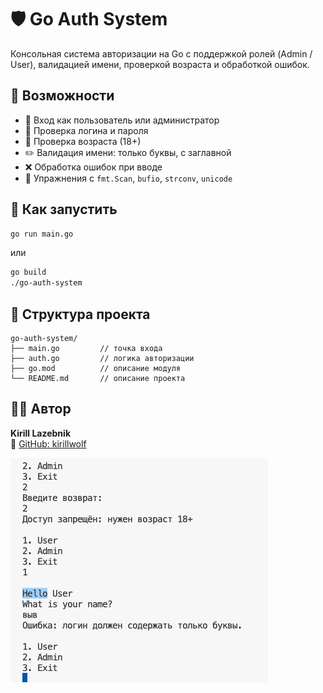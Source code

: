 # 🛡 Go Auth System

Консольная система авторизации на Go с поддержкой ролей (Admin / User), валидацией имени, проверкой возраста и обработкой ошибок.

## 🚀 Возможности

- 👤 Вход как пользователь или администратор
- 🔐 Проверка логина и пароля
- 📏 Проверка возраста (18+)
- ✏️ Валидация имени: только буквы, с заглавной
- ❌ Обработка ошибок при вводе
- 🧪 Упражнения с `fmt.Scan`, `bufio`, `strconv`, `unicode`

## 🧪 Как запустить

```bash
go run main.go
```
или
```bash
go build
./go-auth-system
```

## 📂 Структура проекта

```
go-auth-system/
├── main.go         // точка входа
├── auth.go         // логика авторизации
├── go.mod          // описание модуля
└── README.md       // описание проекта
```

## 👨‍💻 Автор

**Kirill Lazebnik**  
🔗 [GitHub: kirillwolf](https://github.com/kirillwolf)


![Скриншот](screenshot.png)
```
